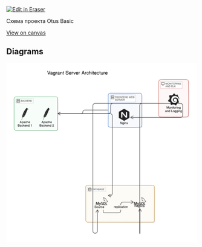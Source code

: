 <p><a target="_blank" href="https://app.eraser.io/workspace/GIYesymIdCWgD9Bc3huL" id="edit-in-eraser-github-link"><img alt="Edit in Eraser" src="https://firebasestorage.googleapis.com/v0/b/second-petal-295822.appspot.com/o/images%2Fgithub%2FOpen%20in%20Eraser.svg?alt=media&amp;token=968381c8-a7e7-472a-8ed6-4a6626da5501"></a></p>

Схема проекта Otus Basic

[﻿View on canvas](https://app.eraser.io/workspace/GIYesymIdCWgD9Bc3huL?elements=4dBa-7ChCA_uj3QFr-sDCQ) 




<!-- eraser-additional-content -->
## Diagrams
<!-- eraser-additional-files -->
<a href="/Diagramma Otus Basic-Vagrant Server Architecture-1.eraserdiagram" data-element-id="aq4m9SEW3cmoZlt8hL0xO"><img src="/.eraser/GIYesymIdCWgD9Bc3huL___AJp4CfEuJIVeRgXKJI4ecU1fvzS2___---diagram----644fa53c6503656e84790aebb4556af4-Vagrant-Server-Architecture.png" alt="" data-element-id="aq4m9SEW3cmoZlt8hL0xO" /></a>
<!-- end-eraser-additional-files -->
<!-- end-eraser-additional-content -->
<!--- Eraser file: https://app.eraser.io/workspace/GIYesymIdCWgD9Bc3huL --->